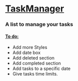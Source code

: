<h1> <ins> TaskManager </ins> </h1>
<h3> A list to manage your tasks </h3>
<h4> <ins> To do: </ins> </h4>
<ul> 
  <li> Add more Styles </li>
  <li> Add date box </li>
  <li> Add deleted section</li>
  <li> Add completed section </li>
  <li> Add tasks to a specific date</li>
  <li>Give tasks time limits.</li>

</ul>

